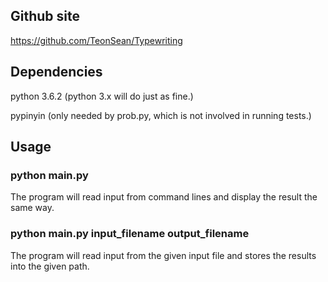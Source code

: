 ## Github site

https://github.com/TeonSean/Typewriting 


## Dependencies

python 3.6.2 (python 3.x will do just as fine.)

pypinyin (only needed by prob.py, which is not involved in running tests.)


## Usage

### python main.py

The program will read input from command lines and display the result the same way.

### python main.py input_filename output_filename

The program will read input from the given input file and stores the results into the given path.
